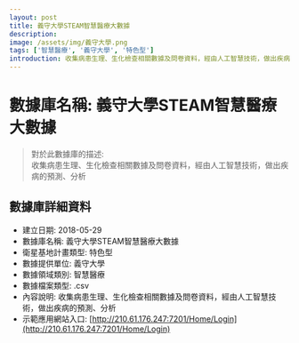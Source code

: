 ```yaml
---
layout: post
title: 義守大學STEAM智慧醫療大數據
description: 
image: /assets/img/義守大學.png
tags: ['智慧醫療', '義守大學', '特色型']
introduction: 收集病患生理、生化檢查相關數據及問卷資料，經由人工智慧技術，做出疾病的預測、分析
---
```


# 數據庫名稱: 義守大學STEAM智慧醫療大數據

> 對於此數據庫的描述: <br>
> 收集病患生理、生化檢查相關數據及問卷資料，經由人工智慧技術，做出疾病的預測、分析

## 數據庫詳細資料

+ 建立日期: 2018-05-29
+ 數據庫名稱: 義守大學STEAM智慧醫療大數據
+ 衛星基地計畫類型: 特色型
+ 數據提供單位: 義守大學
+ 數據領域類別: 智慧醫療
+ 數據檔案類型: .csv
+ 內容說明: 收集病患生理、生化檢查相關數據及問卷資料，經由人工智慧技術，做出疾病的預測、分析
+ 示範應用網站入口: [http://210.61.176.247:7201/Home/Login](http://210.61.176.247:7201/Home/Login)